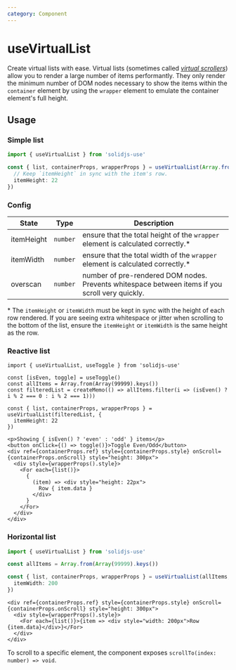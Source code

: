 ```yaml
---
category: Component
---
```


# useVirtualList

Create virtual lists with ease. Virtual lists (sometimes called [*virtual scrollers*](https://vue-virtual-scroller-demo.netlify.app/)) allow you to render a large number of items performantly. They only render the minimum number of DOM nodes necessary to show the items within the `container` element by using the `wrapper` element to emulate the container element's full height.

## Usage

### Simple list

```typescript
import { useVirtualList } from 'solidjs-use'

const { list, containerProps, wrapperProps } = useVirtualList(Array.from(Array(99999).keys()), {
  // Keep `itemHeight` in sync with the item's row.
  itemHeight: 22
})
```

### Config

| State      | Type     | Description                                                                                     |
| ---------- | -------- | ----------------------------------------------------------------------------------------------- |
| itemHeight | `number` | ensure that the total height of the `wrapper` element is calculated correctly.\*                |
| itemWidth  | `number` | ensure that the total width of the `wrapper` element is calculated correctly.\*                 |
| overscan   | `number` | number of pre-rendered DOM nodes. Prevents whitespace between items if you scroll very quickly. |

\* The `itemHeight` or `itemWidth` must be kept in sync with the height of each row rendered. If you are seeing extra whitespace or jitter when scrolling to the bottom of the list, ensure the `itemHeight` or `itemWidth` is the same height as the row.

### Reactive list

```tsx
import { useVirtualList, useToggle } from 'solidjs-use'

const [isEven, toggle] = useToggle()
const allItems = Array.from(Array(99999).keys())
const filteredList = createMemo(() => allItems.filter(i => (isEven() ? i % 2 === 0 : i % 2 === 1)))

const { list, containerProps, wrapperProps } = useVirtualList(filteredList, {
  itemHeight: 22
})
```

```tsx
<p>Showing { isEven() ? 'even' : 'odd' } items</p>
<button onClick={() => toggle()}>Toggle Even/Odd</button>
<div ref={containerProps.ref} style={containerProps.style} onScroll={containerProps.onScroll} style="height: 300px">
  <div style={wrapperProps().style}>
    <For each={list()}>
      {
        (item) => <div style="height: 22px">
          Row { item.data }
        </div>
      }
    </For>
  </div>
</div>
```

### Horizontal list

```typescript
import { useVirtualList } from 'solidjs-use'

const allItems = Array.from(Array(99999).keys())

const { list, containerProps, wrapperProps } = useVirtualList(allItems, {
  itemWidth: 200
})
```

```tsx
<div ref={containerProps.ref} style={containerProps.style} onScroll={containerProps.onScroll} style="height: 300px">
  <div style={wrapperProps().style}>
    <For each={list()}>{item => <div style="width: 200px">Row {item.data}</div>}</For>
  </div>
</div>
```

To scroll to a specific element, the component exposes `scrollTo(index: number) => void`.

